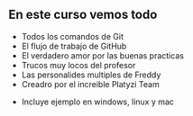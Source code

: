 ## En este curso vemos todo

- Todos los comandos de Git
- El flujo de trabajo de GitHub
- El verdadero amor por las buenas practicas
- Trucos muy locos del profesor
- Las personalides multiples de Freddy
- Creadro por el increible Platyzi Team

* Incluye ejemplo en windows, linux y mac
